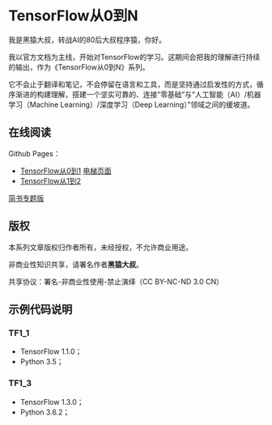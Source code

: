 # TensorFlow从0到N

我是黑猿大叔，转战AI的80后大叔程序猿，你好。

我以官方文档为主线，开始对TensorFlow的学习。这期间会把我的理解进行持续的输出，作为《TensorFlow从0到N》系列。

它不会止于翻译和笔记，不会停留在语言和工具，而是坚持通过启发性的方式，循序渐进的构建理解，搭建一个坚实可靠的、连接“零基础”与“人工智能（AI）/机器学习（Machine Learning）/深度学习（Deep Learning）”领域之间的缓坡道。

## 在线阅读

Github Pages：

- [TensorFlow从0到1](https://github.com/EthanYuan/TensorFlow-Zero-to-N/tree/master/TensorFlow%E4%BB%8E0%E5%88%B0N/TensorFlow%E4%BB%8E0%E5%88%B01) [电梯页面](https://github.com/EthanYuan/TensorFlow-Zero-to-N/blob/master/TensorFlow%E4%BB%8E0%E5%88%B0N/TensorFlow%E4%BB%8E0%E5%88%B01/19-%E5%9B%9E%E9%A1%BE.md)
- [TensorFlow从1到2](https://github.com/EthanYuan/TensorFlow-Zero-to-N/blob/master/TensorFlow%E4%BB%8E0%E5%88%B0N/TensorFlow%E4%BB%8E1%E5%88%B02/ML-2017-0-%E5%89%8D%E8%A8%80.md)

[简书专题版](http://www.jianshu.com/c/6f0ffe1b0097)

## 版权

本系列文章版权归作者所有，未经授权，不允许商业用途。

非商业性知识共享，请署名作者**黑猿大叔**。

共享协议：署名-非商业性使用-禁止演绎（CC BY-NC-ND 3.0 CN）

## 示例代码说明

### TF1_1

- TensorFlow 1.1.0；
- Python 3.5；

### TF1_3

- TensorFlow 1.3.0；
- Python 3.6.2；